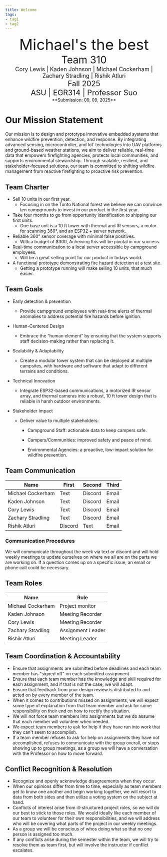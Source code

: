 ```yaml
---
title: Welcome
tags:
- tag1
- tag2
---
```

<center>
<font size= "8">Michael's the best</font><br>
<font size= "6">Team 310</font><br>
<font size= "4"> Cory Lewis | Kaden Johnson | Michael Cockerham | Zachary Stradling | Rishik Atluri</font><br>
<font size= "5"> Fall 2025 </font><br>
<font size= "5"> ASU | EGR314 | Professor Suo </font><br>
**Submission: 09, 09, 2025**
</center>

# Our Mission Statement
Our mission is to design and prototype innovative embedded systems that enhance wildfire prevention, detection, and response. By integrating advanced sensing, microcontroller, and IoT technologies into UAV platforms and ground-based weather stations, we aim to deliver reliable, real-time data that empowers firefighting agencies, protects local communities, and supports environmental stewardship. Through scalable, resilient, and stakeholder-focused solutions, our team is committed to shifting wildfire management from reactive firefighting to proactive risk prevention.

## Team Charter

* Sell 10 units in our first year.
    * Focusing in on the Tonto National forest we believe we can convince ten campgrounds to invest in our product in the first year. 
* Take four months to go from opportunity identification to shipping our first units.
    * One base unit is a 10 ft tower with thermal and IR sensors, a motor for scanning 360°, and an ESP32 + server network.
* Reliable 360° sensor coverage with minimal false positives.
    * With a budget of $300, Acheiving this will be pivotal in our success. 
* Real-time communication to a local server accessible by campground employees.
    * Will be a great selling point for our product in todays world. 
* A functional prototype demonstrating fire hazard detection at a test site.
    * Getting a prototype running will make selling 10 units, that much easier. 

## Team Goals

* Early detection & prevention
    - Provide campground employees with real-time alerts of thermal anomalies to address potential fire hazards before ignition.
* Human-Centered Design
    - Embrace the “human element” by ensuring that the system supports staff decision-making rather than replacing it.

* Scalability & Adaptability
    - Create a modular tower system that can be deployed at multiple campsites, with hardware and software that adapt to different terrains and conditions.

* Technical Innovation

    - Integrate ESP32-based communications, a motorized IR sensor array, and thermal cameras into a robust, 10 ft tower design that is reliable in harsh outdoor environments.

* Stakeholder Impact

    - Deliver value to multiple stakeholders:

        * Campground Staff: actionable data to keep campers safe.

        * Campers/Communities: improved safety and peace of mind.

        * Environmental Agencies: a proactive, low-impact solution for wildfire prevention.

## Team Communication 

| Name              | First | Second | Third |
|-------------------|-------|--------|-------|
| Michael Cockerham |Text   |Discord |Email  |
| Kaden Johnson     |Text   |Discord |Email  |
| Cory Lewis        |Text   |Discord |Email  |
| Zachary Stradling |Text   |Discord |Email  |
| Rishik Atluri     | Discord|Text   |Email  |

### Communication Procedures

We will communicate throughout the week via text or discord and will hold weekly meetings to update ourselves on where we all are on the parts we are working on. If a question comes up on a specific issue, an email or phone call could be necessary.

## Team Roles
| Name              | Role  |
|-------------------|-------|
| Michael Cockerham | Project monitor   |
| Kaden Johnson     | Meeting Recorder  |
| Cory Lewis        | Meeting Recorder  |
| Zachary Stradling | Assignment Leader |
| Rishik Atluri     | Meeting Leader    |

## Team Coordination & Accountability

* Ensure that assignments are submitted before deadlines and each team member has "signed off" on each submitted assignment
* Ensure that each team member has the knowledge and skill required for each assignment, and if that is not the case, we will adapt.
* Ensure that feedback from your design review is distributed to and acted on by every member of the team.
* When it comes to contributions missed on assignments, we will expect some type of explanation from that team member and ask for some responsibility on their end on how to rectify the situation.
* We will not force team members into assignments but we do assume that each member will volunteer when needed. 
* We expect team members to ask for help if they have run into work that they can't seem to accomplish.
* If a team member refuses to ask for help on assignments they have not accomplished, refuses to communicate with the group overall, or stops showing up to group meetings, as a group we will have a conversation with the Professor on how to move forward.


## Conflict Recognition & Resolution

* Recognize and openly acknowledge disagreements when they occur.
* When our opinions differ from time to time, especially as team members get to know one another and begin working together, we will resort to data from both sides and then utilize a voting system on the subject at hand.
* Conflicts of interest arise from ill-structured project roles, so we will do our best to stick to those roles. We would ideally like each member of our team to volunteer for their own responsibilities, and we will address who will be covering what parts of the project in our weekly meetings.
* As a group we will be conscious of whos doing what so that no one person is assigned too much.
* If any conflicts arise during the semester within the team, we will try to resolve them as team first, but will involve the instructor if conflict escalates.

